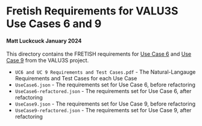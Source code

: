# Fretish Requirements for VALU3S Use Cases 6 and 9
#### Matt Luckcuck January 2024

This directory contains the FRETISH requirements for [Use Case 6](https://repo.valu3s.eu/use-cases/uc-6-agriculture-robot-lawn-mower) and [Use Case 9](https://repo.valu3s.eu/use-cases/uc-9-autonomous-train-operations) from the VALU3S project. 

* `UC6 and UC 9 Requirements and Test Cases.pdf` - The Natural-Langauge Requirements and Test Cases for each Use Case
* `UseCase6.json` - The requirements set for Use Case 6, before refactoring
* `UseCase6-refactored.json` - The requirements set for Use Case 6, after refactoring
* `UseCase9.json` - The requirements set for Use Case 9, before refactoring
* `UseCase9-refactored.json` - The requirements set for Use Case 9, after refactoring
